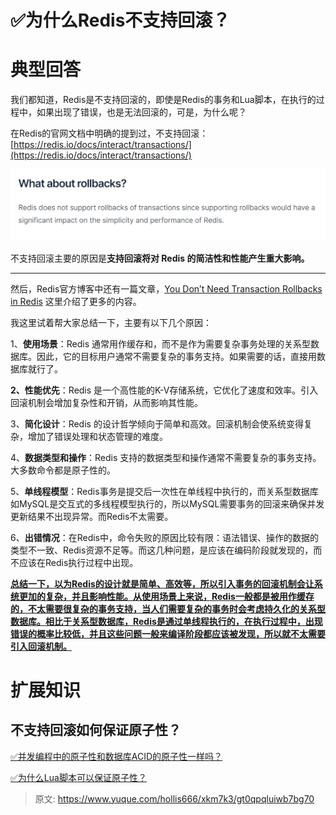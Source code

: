 # ✅为什么Redis不支持回滚？

# 典型回答


我们都知道，Redis是不支持回滚的，即使是Redis的事务和Lua脚本，在执行的过程中，如果出现了错误，也是无法回滚的，可是，为什么呢？



在Redis的官网文档中明确的提到过，不支持回滚：[https://redis.io/docs/interact/transactions/](https://redis.io/docs/interact/transactions/)

![1703999289243-9f43239e-2bd3-44c6-a5a2-590209d64ef8.png](./img/N9PmigmyBpO9l7gM/1703999289243-9f43239e-2bd3-44c6-a5a2-590209d64ef8-727220.png)

不支持回滚主要的原因是**支持回滚将对 Redis 的简洁性和性能产生重大影响。**

****

然后，Redis官方博客中还有一篇文章，[You Don’t Need Transaction Rollbacks in Redis](https://redis.com/blog/you-dont-need-transaction-rollbacks-in-redis/) 这里介绍了更多的内容。



我这里试着帮大家总结一下，主要有以下几个原因：



1、**使用场景**：Redis 通常用作缓存和，而不是作为需要复杂事务处理的关系型数据库。因此，它的目标用户通常不需要复杂的事务支持。如果需要的话，直接用数据库就行了。

**2、性能优先**：Redis 是一个高性能的K-V存储系统，它优化了速度和效率。引入回滚机制会增加复杂性和开销，从而影响其性能。

3、**简化设计**：Redis 的设计哲学倾向于简单和高效。回滚机制会使系统变得复杂，增加了错误处理和状态管理的难度。

4、**数据类型和操作**：Redis 支持的数据类型和操作通常不需要复杂的事务支持。大多数命令都是原子性的。

5、**单线程模型**：Redis事务是提交后一次性在单线程中执行的，而关系型数据库如MySQL是交互式的多线程模型执行的，所以MySQL需要事务的回滚来确保并发更新结果不出现异常。而Redis不太需要。

6、**出错情况**：在Redis中，命令失败的原因比较有限：语法错误、操作的数据的类型不一致、Redis资源不足等。而这几种问题，是应该在编码阶段就发现的，而不应该在Redis执行过程中出现。





**<u>总结一下，以为Redis的设计就是简单、高效等，所以引入事务的回滚机制会让系统更加的复杂，并且影响性能。从使用场景上来说，Redis一般都是被用作缓存的，不太需要很复杂的事务支持，当人们需要复杂的事务时会考虑持久化的关系型数据库。相比于关系型数据库，Redis是通过单线程执行的，在执行过程中，出现错误的概率比较低，并且这些问题一般来编译阶段都应该被发现，所以就不太需要引入回滚机制。</u>**

**<u></u>**

**<u></u>**

# 扩展知识


## 不支持回滚如何保证原子性？


[✅并发编程中的原子性和数据库ACID的原子性一样吗？](https://www.yuque.com/hollis666/xkm7k3/wsfbu382gg5l9ytx)



[✅为什么Lua脚本可以保证原子性？](https://www.yuque.com/hollis666/xkm7k3/rwdgnu)



> 原文: <https://www.yuque.com/hollis666/xkm7k3/gt0qpqluiwb7bg70>